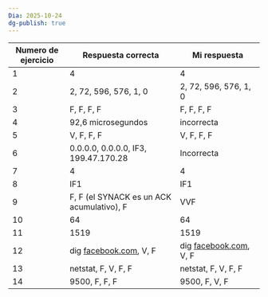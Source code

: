 ```yaml
---
Dia: 2025-10-24
dg-publish: true
---
```


| Numero de ejercicio | Respuesta correcta                             | Mi respuesta                                   |
| ------------------- | ---------------------------------------------- | ---------------------------------------------- |
| 1                   | 4                                              | 4                                              |
| 2                   | 2, 72, 596, 576, 1, 0                          | 2, 72, 596, 576, 1, 0                          |
| 3                   | F, F, F, F                                     | F, F, F, F                                     |
| 4                   | 92,6 microsegundos                             | incorrecta                                     |
| 5                   | V, F, F, F                                     | V, F, F, F                                     |
| 6                   | 0.0.0.0, 0.0.0.0, IF3, 199.47.170.28           | Incorrecta                                     |
| 7                   | 4                                              | 4                                              |
| 8                   | IF1                                            | IF1                                            |
| 9                   | F, F (el SYNACK es un ACK acumulativo), F      | VVF                                            |
| 10                  | 64                                             | 64                                             |
| 11                  | 1519                                           | 1519                                           |
| 12                  | dig [facebook.com](http://facebook.com/), V, F | dig [facebook.com](http://facebook.com/), V, F |
| 13                  | netstat, F, V, F, F                            | netstat, F, V, F, F                            |
| 14                  | 9500, F, F, F                                  | 9500, F, V, F                                  |
